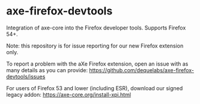 # axe-firefox-devtools
Integration of axe-core into the Firefox developer tools. Supports Firefox 54+.

Note: this repository is for issue reporting for our new Firefox extension only.

To report a problem with the aXe Firefox extension, open an issue with as many details as you can provide: https://github.com/dequelabs/axe-firefox-devtools/issues

For users of Firefox 53 and lower (including ESR), download our signed legacy addon: https://axe-core.org/install-xpi.html
